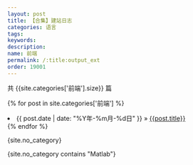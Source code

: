 ```yaml
---
layout: post
title: 【合集】建站日志
categories: 语言
tags:
keywords:
description:
name: 前端
permalink: /:title:output_ext
order: 19001
---
```


共 {{site.categories['前端'].size}} 篇


{% for post in site.categories['前端'] %}
  <li>
    <span>{{ post.date | date: "%Y年-%m月-%d日" }}</span> &raquo;
    <a href="{{ post.url }}" class="pjaxlink">{{post.title}}</a>
  </li>
{% endfor %}


{site.no_category}


{site.no_category contains "Matlab"}